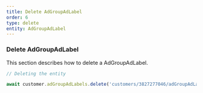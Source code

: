 ```yaml
---
title: Delete AdGroupAdLabel
order: 6
type: delete
entity: AdGroupAdLabel
---
```


### Delete AdGroupAdLabel

This section describes how to delete a AdGroupAdLabel.

```javascript
// Deleting the entity

await customer.adGroupAdLabels.delete('customers/3827277046/adGroupAdLabels/37706041185~191743801329~1091971976')
```
